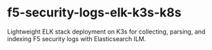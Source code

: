 # f5-security-logs-elk-k3s-k8s
Lightweight ELK stack deployment on K3s for collecting, parsing, and indexing F5 security logs with Elasticsearch ILM.
